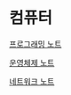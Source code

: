 # 컴퓨터

[프로그래밍 노트](programming/programming.md)

[운영체제 노트](operating-system/operating-system.md)

[네트워크 노트](network/network.md)